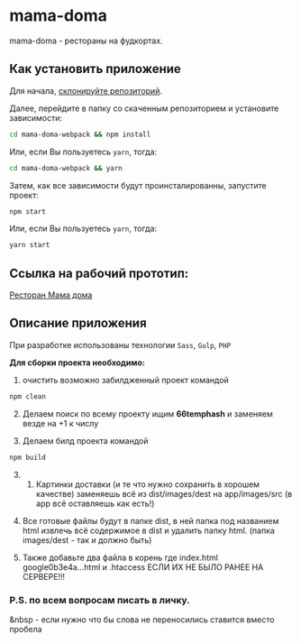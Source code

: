 # mama-doma

mama-doma - рестораны на фудкортах.

## Как установить приложение

Для начала, [склонируйте репозиторий](https://github.com/newqwes/mama-doma-webpack.git).

Далее, перейдите в папку со скаченным репозиторием и установите зависимости:

```bash
cd mama-doma-webpack && npm install
```

Или, если Вы пользуетесь `yarn`, тогда:

```bash
cd mama-doma-webpack && yarn
```

Затем, как все зависимости будут проинсталированны, запустите проект:

```bash
npm start
```

Или, если Вы пользуетесь `yarn`, тогда:

```bash
yarn start
```

## Ссылка на рабочий прототип:

[Ресторан Мама дома](https://mama-doma.by/)

## Описание приложения

При разработке использованы технологии `Sass`, `Gulp`, `PHP`

**Для сборки проекта необходимо:**

1. очистить возможно забилдженный проект командой

```bash
npm clean
```

2. Делаем поиск по всему проекту ищим **66temphash** и заменяем везде на +1 к числу

3. Делаем билд проекта командой

```bash
npm build
```

3. 1. Картинки доставки (и те что нужно сохранить в хорошем качестве) заменяешь всё из dist/images/dest на app/images/src (в app всё оставляешь как есть!)

4. Все готовые файлы будут в папке dist, в ней папка под названием html извлечь всё содержимое в dist и удалить папку html. (папка images/dest - так и должно быть)

5. Также добавьте два файла в корень где index.html google0b3e4a...html и .htaccess ЕСЛИ ИХ НЕ БЫЛО РАНЕЕ НА СЕРВЕРЕ!!!

### P.S. по всем вопросам писать в личку.

&nbsp - если нужно что бы слова не переносились ставится вместо пробела
